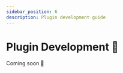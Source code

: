 ```yaml
---
sidebar_position: 6
description: Plugin development guide
---
```


# Plugin Development 🚧

Coming soon 🚧
